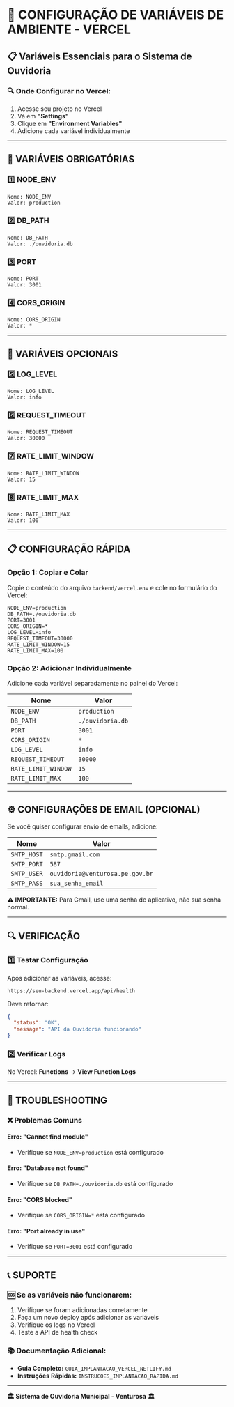 # 🔧 CONFIGURAÇÃO DE VARIÁVEIS DE AMBIENTE - VERCEL

## 📋 Variáveis Essenciais para o Sistema de Ouvidoria

### 🔍 Onde Configurar no Vercel:
1. Acesse seu projeto no Vercel
2. Vá em **"Settings"**
3. Clique em **"Environment Variables"**
4. Adicione cada variável individualmente

---

## 🔑 VARIÁVEIS OBRIGATÓRIAS

### 1️⃣ NODE_ENV
```
Nome: NODE_ENV
Valor: production
```

### 2️⃣ DB_PATH
```
Nome: DB_PATH
Valor: ./ouvidoria.db
```

### 3️⃣ PORT
```
Nome: PORT
Valor: 3001
```

### 4️⃣ CORS_ORIGIN
```
Nome: CORS_ORIGIN
Valor: *
```

---

## 🔑 VARIÁVEIS OPCIONAIS

### 5️⃣ LOG_LEVEL
```
Nome: LOG_LEVEL
Valor: info
```

### 6️⃣ REQUEST_TIMEOUT
```
Nome: REQUEST_TIMEOUT
Valor: 30000
```

### 7️⃣ RATE_LIMIT_WINDOW
```
Nome: RATE_LIMIT_WINDOW
Valor: 15
```

### 8️⃣ RATE_LIMIT_MAX
```
Nome: RATE_LIMIT_MAX
Valor: 100
```

---

## 📋 CONFIGURAÇÃO RÁPIDA

### Opção 1: Copiar e Colar
Copie o conteúdo do arquivo `backend/vercel.env` e cole no formulário do Vercel:

```
NODE_ENV=production
DB_PATH=./ouvidoria.db
PORT=3001
CORS_ORIGIN=*
LOG_LEVEL=info
REQUEST_TIMEOUT=30000
RATE_LIMIT_WINDOW=15
RATE_LIMIT_MAX=100
```

### Opção 2: Adicionar Individualmente
Adicione cada variável separadamente no painel do Vercel:

| Nome | Valor |
|------|-------|
| `NODE_ENV` | `production` |
| `DB_PATH` | `./ouvidoria.db` |
| `PORT` | `3001` |
| `CORS_ORIGIN` | `*` |
| `LOG_LEVEL` | `info` |
| `REQUEST_TIMEOUT` | `30000` |
| `RATE_LIMIT_WINDOW` | `15` |
| `RATE_LIMIT_MAX` | `100` |

---

## ⚙️ CONFIGURAÇÕES DE EMAIL (OPCIONAL)

Se você quiser configurar envio de emails, adicione:

| Nome | Valor |
|------|-------|
| `SMTP_HOST` | `smtp.gmail.com` |
| `SMTP_PORT` | `587` |
| `SMTP_USER` | `ouvidoria@venturosa.pe.gov.br` |
| `SMTP_PASS` | `sua_senha_email` |

**⚠️ IMPORTANTE:** Para Gmail, use uma senha de aplicativo, não sua senha normal.

---

## 🔍 VERIFICAÇÃO

### 1️⃣ Testar Configuração
Após adicionar as variáveis, acesse:
```
https://seu-backend.vercel.app/api/health
```

Deve retornar:
```json
{
  "status": "OK",
  "message": "API da Ouvidoria funcionando"
}
```

### 2️⃣ Verificar Logs
No Vercel: **Functions** → **View Function Logs**

---

## 🚨 TROUBLESHOOTING

### ❌ Problemas Comuns

#### **Erro: "Cannot find module"**
- Verifique se `NODE_ENV=production` está configurado

#### **Erro: "Database not found"**
- Verifique se `DB_PATH=./ouvidoria.db` está configurado

#### **Erro: "CORS blocked"**
- Verifique se `CORS_ORIGIN=*` está configurado

#### **Erro: "Port already in use"**
- Verifique se `PORT=3001` está configurado

---

## 📞 SUPORTE

### 🆘 Se as variáveis não funcionarem:
1. Verifique se foram adicionadas corretamente
2. Faça um novo deploy após adicionar as variáveis
3. Verifique os logs no Vercel
4. Teste a API de health check

### 📚 Documentação Adicional:
- **Guia Completo:** `GUIA_IMPLANTACAO_VERCEL_NETLIFY.md`
- **Instruções Rápidas:** `INSTRUCOES_IMPLANTACAO_RAPIDA.md`

---

**🏛️ Sistema de Ouvidoria Municipal - Venturosa** 🏛️ 